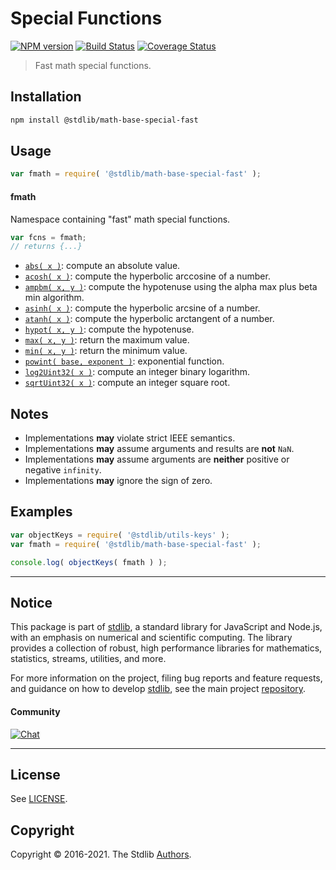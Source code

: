 <!--

@license Apache-2.0

Copyright (c) 2018 The Stdlib Authors.

Licensed under the Apache License, Version 2.0 (the "License");
you may not use this file except in compliance with the License.
You may obtain a copy of the License at

   http://www.apache.org/licenses/LICENSE-2.0

Unless required by applicable law or agreed to in writing, software
distributed under the License is distributed on an "AS IS" BASIS,
WITHOUT WARRANTIES OR CONDITIONS OF ANY KIND, either express or implied.
See the License for the specific language governing permissions and
limitations under the License.

-->

# Special Functions

[![NPM version][npm-image]][npm-url] [![Build Status][test-image]][test-url] [![Coverage Status][coverage-image]][coverage-url] <!-- [![dependencies][dependencies-image]][dependencies-url] -->

> Fast math special functions.

<section class="installation">

## Installation

```bash
npm install @stdlib/math-base-special-fast
```

</section>

<section class="usage">

## Usage

```javascript
var fmath = require( '@stdlib/math-base-special-fast' );
```

#### fmath

Namespace containing "fast" math special functions. 

```javascript
var fcns = fmath;
// returns {...}
```

<!-- <toc pattern="*"> -->

<div class="namespace-toc">

-   <span class="signature">[`abs( x )`][@stdlib/math/base/special/fast/abs]</span><span class="delimiter">: </span><span class="description">compute an absolute value.</span>
-   <span class="signature">[`acosh( x )`][@stdlib/math/base/special/fast/acosh]</span><span class="delimiter">: </span><span class="description">compute the hyperbolic arccosine of a number.</span>
-   <span class="signature">[`ampbm( x, y )`][@stdlib/math/base/special/fast/alpha-max-plus-beta-min]</span><span class="delimiter">: </span><span class="description">compute the hypotenuse using the alpha max plus beta min algorithm.</span>
-   <span class="signature">[`asinh( x )`][@stdlib/math/base/special/fast/asinh]</span><span class="delimiter">: </span><span class="description">compute the hyperbolic arcsine of a number.</span>
-   <span class="signature">[`atanh( x )`][@stdlib/math/base/special/fast/atanh]</span><span class="delimiter">: </span><span class="description">compute the hyperbolic arctangent of a number.</span>
-   <span class="signature">[`hypot( x, y )`][@stdlib/math/base/special/fast/hypot]</span><span class="delimiter">: </span><span class="description">compute the hypotenuse.</span>
-   <span class="signature">[`max( x, y )`][@stdlib/math/base/special/fast/max]</span><span class="delimiter">: </span><span class="description">return the maximum value.</span>
-   <span class="signature">[`min( x, y )`][@stdlib/math/base/special/fast/min]</span><span class="delimiter">: </span><span class="description">return the minimum value.</span>
-   <span class="signature">[`powint( base, exponent )`][@stdlib/math/base/special/fast/pow-int]</span><span class="delimiter">: </span><span class="description">exponential function.</span>
-   <span class="signature">[`log2Uint32( x )`][@stdlib/math/base/special/fast/uint32-log2]</span><span class="delimiter">: </span><span class="description">compute an integer binary logarithm.</span>
-   <span class="signature">[`sqrtUint32( x )`][@stdlib/math/base/special/fast/uint32-sqrt]</span><span class="delimiter">: </span><span class="description">compute an integer square root.</span>

</div>

<!-- </toc> -->

</section>

<!-- /.usage -->

<!-- Package notes. Make sure to keep an empty line after the `section` element and another before the `/section` close. -->

<section class="notes">

## Notes

-   Implementations **may** violate strict IEEE semantics.
-   Implementations **may** assume arguments and results are **not** `NaN`.
-   Implementations **may** assume arguments are **neither** positive or negative `infinity`.
-   Implementations **may** ignore the sign of zero. 

</section>

<!-- /.notes -->

<section class="examples">

## Examples

<!-- TODO: better examples -->

<!-- eslint no-undef: "error" -->

```javascript
var objectKeys = require( '@stdlib/utils-keys' );
var fmath = require( '@stdlib/math-base-special-fast' );

console.log( objectKeys( fmath ) );
```

</section>

<!-- /.examples -->

<!-- Section for related `stdlib` packages. Do not manually edit this section, as it is automatically populated. -->

<section class="related">

</section>

<!-- /.related -->

<!-- Section for all links. Make sure to keep an empty line after the `section` element and another before the `/section` close. -->


<section class="main-repo" >

* * *

## Notice

This package is part of [stdlib][stdlib], a standard library for JavaScript and Node.js, with an emphasis on numerical and scientific computing. The library provides a collection of robust, high performance libraries for mathematics, statistics, streams, utilities, and more.

For more information on the project, filing bug reports and feature requests, and guidance on how to develop [stdlib][stdlib], see the main project [repository][stdlib].

#### Community

[![Chat][chat-image]][chat-url]

---

## License

See [LICENSE][stdlib-license].


## Copyright

Copyright &copy; 2016-2021. The Stdlib [Authors][stdlib-authors].

</section>

<!-- /.stdlib -->

<!-- Section for all links. Make sure to keep an empty line after the `section` element and another before the `/section` close. -->

<section class="links">

[npm-image]: http://img.shields.io/npm/v/@stdlib/math-base-special-fast.svg
[npm-url]: https://npmjs.org/package/@stdlib/math-base-special-fast

[test-image]: https://github.com/stdlib-js/math-base-special-fast/actions/workflows/test.yml/badge.svg
[test-url]: https://github.com/stdlib-js/math-base-special-fast/actions/workflows/test.yml

[coverage-image]: https://img.shields.io/codecov/c/github/stdlib-js/math-base-special-fast/main.svg
[coverage-url]: https://codecov.io/github/stdlib-js/math-base-special-fast?branch=main

<!--

[dependencies-image]: https://img.shields.io/david/stdlib-js/math-base-special-fast.svg
[dependencies-url]: https://david-dm.org/stdlib-js/math-base-special-fast/main

-->

[chat-image]: https://img.shields.io/gitter/room/stdlib-js/stdlib.svg
[chat-url]: https://gitter.im/stdlib-js/stdlib/

[stdlib]: https://github.com/stdlib-js/stdlib

[stdlib-authors]: https://github.com/stdlib-js/stdlib/graphs/contributors

[stdlib-license]: https://raw.githubusercontent.com/stdlib-js/math-base-special-fast/main/LICENSE

<!-- <toc-links> -->

[@stdlib/math/base/special/fast/abs]: https://github.com/stdlib-js/math-base-special-fast-abs

[@stdlib/math/base/special/fast/acosh]: https://github.com/stdlib-js/math-base-special-fast-acosh

[@stdlib/math/base/special/fast/alpha-max-plus-beta-min]: https://github.com/stdlib-js/math-base-special-fast-alpha-max-plus-beta-min

[@stdlib/math/base/special/fast/asinh]: https://github.com/stdlib-js/math-base-special-fast-asinh

[@stdlib/math/base/special/fast/atanh]: https://github.com/stdlib-js/math-base-special-fast-atanh

[@stdlib/math/base/special/fast/hypot]: https://github.com/stdlib-js/math-base-special-fast-hypot

[@stdlib/math/base/special/fast/max]: https://github.com/stdlib-js/math-base-special-fast-max

[@stdlib/math/base/special/fast/min]: https://github.com/stdlib-js/math-base-special-fast-min

[@stdlib/math/base/special/fast/pow-int]: https://github.com/stdlib-js/math-base-special-fast-pow-int

[@stdlib/math/base/special/fast/uint32-log2]: https://github.com/stdlib-js/math-base-special-fast-uint32-log2

[@stdlib/math/base/special/fast/uint32-sqrt]: https://github.com/stdlib-js/math-base-special-fast-uint32-sqrt

<!-- </toc-links> -->

</section>

<!-- /.links -->
